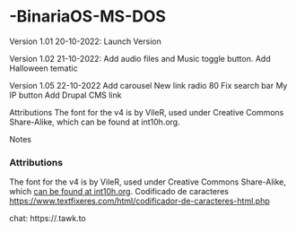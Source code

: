 # -BinariaOS-MS-DOS
Version 1.01 20-10-2022:
Launch Version

Version 1.02 21-10-2022:
Add audio files and Music toggle button.
Add Halloween tematic

Version 1.05 22-10-2022
Add carousel
New link radio 80
Fix search bar
My IP button
Add Drupal CMS link

Attributions
The font for the v4 is by VileR, used under Creative Commons Share-Alike, which can be found at int10h.org.

Notes
### Attributions
The font for the v4 is by VileR, used under Creative Commons Share-Alike, which [can be found at int10h.org](https://int10h.org/oldschool-pc-fonts/fontlist/).
Codificado de caracteres https://www.textfixeres.com/html/codificador-de-caracteres-html.php

chat: https://.tawk.to
